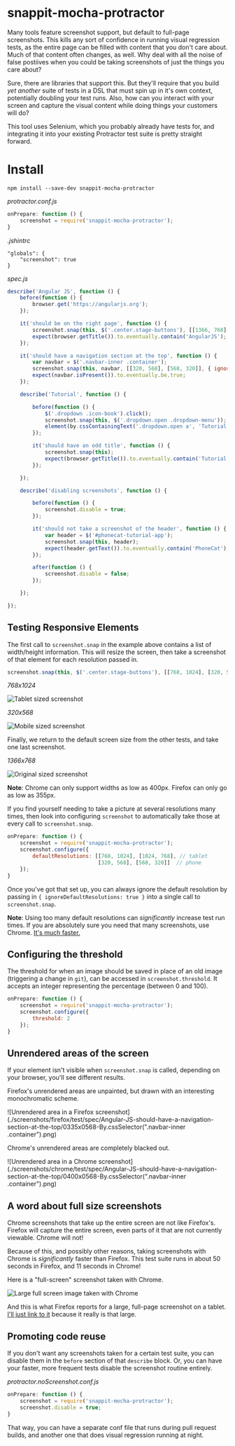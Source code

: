 # snappit-mocha-protractor

Many tools feature screenshot support, but default to full-page screenshots. This kills any sort of confidence in running visual regression tests, as the entire page can be filled with content that you don't care about. Much of that content often changes, as well. Why deal with all the noise of false postiives when you could be taking screenshots of just the things you care about?

Sure, there are libraries that support this. But they'll require that you build *yet another* suite of tests in a DSL that must spin up in it's own context, potentially doubling your test runs. Also, how can you interact with your screen and capture the visual content while doing things your customers will do?

This tool uses Selenium, which you probably already have tests for, and integrating it into your existing Protractor test suite is pretty straight forward.

# Install

    npm install --save-dev snappit-mocha-protractor

*protractor.conf.js*

```js
onPrepare: function () {
    screenshot = require('snappit-mocha-protractor');
}
```

*.jshintrc*

    "globals": {
        "screenshot": true
    }

*spec.js*

```js
describe('Angular JS', function () {
    before(function () {
        browser.get('https://angularjs.org');
    });

    it('should be on the right page', function () {
        screenshot.snap(this, $('.center.stage-buttons'), [[1366, 768], [320, 568]]);
        expect(browser.getTitle()).to.eventually.contain('AngularJS');
    });

    it('should have a navigation section at the top', function () {
        var navbar = $('.navbar-inner .container');
        screenshot.snap(this, navbar, [[320, 568], [568, 320]], { ignoreDefaultResolutions: true });
        expect(navbar.isPresent()).to.eventually.be.true;
    });

    describe('Tutorial', function () {

        before(function () {
            $('.dropdown .icon-book').click();
            screenshot.snap(this, $('.dropdown.open .dropdown-menu'));
            element(by.cssContainingText('.dropdown.open a', 'Tutorial')).click();
        });

        it('should have an odd title', function () {
            screenshot.snap(this);
            expect(browser.getTitle()).to.eventually.contain('Tutorial: Tutorial');
        });

    });

    describe('disabling screenshots', function () {

        before(function () {
            screenshot.disable = true;
        });

        it('should not take a screenshot of the header', function () {
            var header = $('#phonecat-tutorial-app');
            screenshot.snap(this, header);
            expect(header.getText()).to.eventually.contain('PhoneCat');
        });

        after(function () {
            screenshot.disable = false;
        });

    });

});
```

## Testing Responsive Elements

The first call to `screenshot.snap` in the example above contains a list of width/height information. This will resize the screen, then take a screenshot of that element for each resolution passed in.

```js
screenshot.snap(this, $('.center.stage-buttons'), [[768, 1024], [320, 568]]);
```

*768x1024*

![Tablet sized screenshot](./screenshots/firefox/test/spec/Angular-JS-should-be-on-the-right-page/0768x1024-By.cssSelector(".center.stage-buttons").png)

*320x568*

![Mobile sized screenshot](./screenshots/firefox/test/spec/Angular-JS-should-be-on-the-right-page/0335x0568-By.cssSelector(".center.stage-buttons").png)

Finally, we return to the default screen size from the other tests, and take one last screenshot.

*1366x768*

![Original sized screenshot](screenshots/firefox/test/spec/Angular-JS-should-be-on-the-right-page/1366x0768-By.cssSelector(".center.stage-buttons").png)

**Note**: Chrome can only support widths as low as 400px. Firefox can only go as low as 355px.

If you find yourself needing to take a picture at several resolutions many times, then look into configuring `screenshot` to automatically take those at every call to `screenshot.snap`.

```js
onPrepare: function () {
    screenshot = require('snappit-mocha-protractor');
    screenshot.configure({
        defaultResolutions: [[768, 1024], [1024, 768], // tablet
                             [320, 568], [568, 320]]  // phone
    });
}
```

Once you've got that set up, you can always ignore the default resolution by passing in `{ ignoreDefaultResolutions: true }` into a single call to `screenshot.snap`.

**Note**: Using too many default resolutions can *significantly* increase test run times. If you are absolutely sure you need that many screenshots, use Chrome. [It's much faster.](#a-word-about-full-size-screenshots)

## Configuring the threshold

The threshold for when an image should be saved in place of an old image (triggering a change in `git`), can be accessed in `screenshot.threshold`. It accepts an integer representing the percentage (between 0 and 100).

```js
onPrepare: function () {
    screenshot = require('snappit-mocha-protractor');
    screenshot.configure({
        threshold: 2
    });
}
```

## Unrendered areas of the screen

If your element isn't visible when `screenshot.snap` is called, depending on your browser, you'll see different results.

Firefox's unrendered areas are unpainted, but drawn with an interesting monochromatic scheme.

![Unrendered area in a Firefox screenshot](./screenshots/firefox/test/spec/Angular-JS-should-have-a-navigation-section-at-the-top/0335x0568-By.cssSelector(".navbar-inner .container").png)

Chrome's unrendered areas are completely blacked out.

![Unrendered area in a Chrome screenshot](./screenshots/chrome/test/spec/Angular-JS-should-have-a-navigation-section-at-the-top/0400x0568-By.cssSelector(".navbar-inner .container").png)

## A word about full size screenshots

Chrome screenshots that take up the entire screen are not like Firefox's. Firefox will capture the entire screen, even parts of it that are not currently viewable. Chrome will not!

Because of this, and possibly other reasons, taking screenshots with Chrome is *significantly* faster than Firefox. This test suite runs in about 50 seconds in Firefox, and 11 seconds in Chrome!

Here is a "full-screen" screenshot taken with Chrome.

![Large full screen image taken with Chrome](./screenshots/chrome/test/spec/Angular-JS-Tutorial-should-have-an-odd-title/0768x1024-full-screen.png)

And this is what Firefox reports for a large, full-page screenshot on a tablet. [I'll just link to it](./screenshots/firefox/test/spec/Angular-JS-Tutorial-should-have-an-odd-title/0768x1024-full-screen.png) because it really is that large.

## Promoting code reuse

If you don't want any screenshots taken for a certain test suite, you can disable them in the `before` section of that `describe` block. Or, you can have your faster, more frequent tests disable the screenshot routine entirely.

*protractor.noScreenshot.conf.js*

```js
onPrepare: function () {
    screenshot = require('snappit-mocha-protractor');
    screenshot.disable = true;
}
```

That way, you can have a separate conf file that runs during pull request builds, and another one that does visual regression running at night.

